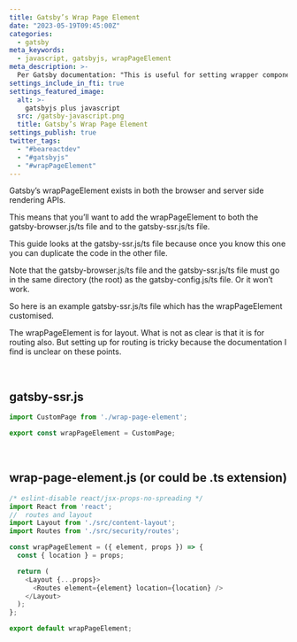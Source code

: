 ```yaml
---
title: Gatsby’s Wrap Page Element
date: "2023-05-19T09:45:00Z"
categories:
  - gatsby
meta_keywords:
  - javascript, gatsbyjs, wrapPageElement
meta_description: >-
  Per Gatsby documentation: "This is useful for setting wrapper components around pages that won’t get unmounted on page changes." Basically this element is used to prevent "screen flash" when routes change.
settings_include_in_fti: true
settings_featured_image:
  alt: >-
    gatsbyjs plus javascript
  src: /gatsby-javascript.png
  title: Gatsby’s Wrap Page Element
settings_publish: true
twitter_tags:
  - "#beareactdev"
  - "#gatsbyjs"
  - "#wrapPageElement"
---
```

Gatsby’s wrapPageElement exists in both the browser and server side rendering APIs.

This means that you’ll want to add the wrapPageElement to both the gatsby-browser.js/ts file and to the gatsby-ssr.js/ts file.

This guide looks at the gatsby-ssr.js/ts file because once you know this one you can duplicate the code in the other file.

Note that the gatsby-browser.js/ts file and the gatsby-ssr.js/ts file must go in the same directory (the root) as the gatsby-config.js/ts file. Or it won’t work.

So here is an example gatsby-ssr.js/ts file which has the wrapPageElement customised.

The wrapPageElement is for layout. What is not as clear is that it is for routing also. But setting up for routing is tricky because the documentation I find is unclear on these points.

<br />

## gatsby-ssr.js

```javascript
import CustomPage from './wrap-page-element';

export const wrapPageElement = CustomPage;
```

<br />

## wrap-page-element.js (or could be .ts extension)

```javascript
/* eslint-disable react/jsx-props-no-spreading */
import React from 'react';
//  routes and layout
import Layout from './src/content-layout';
import Routes from './src/security/routes';

const wrapPageElement = ({ element, props }) => {
  const { location } = props;

  return (
    <Layout {...props}>
      <Routes element={element} location={location} />
    </Layout>
  );
};

export default wrapPageElement;
```
